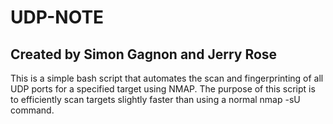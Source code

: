 # UDP-NOTE

Created by Simon Gagnon and Jerry Rose
---------------------------------------

This is a simple bash script that automates the scan and fingerprinting of all UDP ports for a specified target using NMAP. The purpose of this script is to efficiently scan targets slightly faster than using a normal nmap -sU command.



